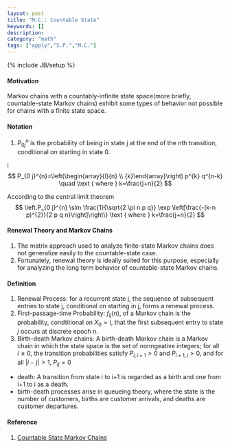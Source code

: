 ```yaml
---
layout: post
title: "M.C.: Countable State"
keywords: [] 
description: 
category: "math"
tags: ["apply","S.P.","M.C."]
---
```

{% include JB/setup %}

#### Motivation
Markov chains with a countably-infinite state space(more briefly,
countable-state Markov chains) exhibit some types of behavior not possible for
chains with a finite state space.
#### Notation
1. $P_{0j}^n$ is the probability of being in state j at the end of the nth
   transition, conditional on starting in state 0.

i$$
P_{0 j}^{n}=\left(\begin{array}{l}{n} \\ {k}\end{array}\right) p^{k} q^{n-k}
\quad \text { where } k=\frac{j+n}{2}
$$

According to the central limit theorem <br />
$$
\left.P_{0 j}^{n} \sim \frac{1}{\sqrt{2 \pi n p q}} \exp \left[\frac{-(k-n
p)^{2}}{2 p q n}\right]\right\}
\text { where } k=\frac{j+n}{2}
$$

#### Renewal Theory and Markov Chains
1. The matrix approach used to analyze finite-state Markov chains does not
   generalize easily to the countable-state case.
2. Fortunately, renewal theory is ideally suited for this purpose, especially
   for analyzing the long term behavior of countable-state Markov chains.

#### Definition
1. Renewal Process: for a recurrent state j, the sequence of subsequent entries to
state j, conditional on starting in j, forms a renewal process.
2. First-passage-time Probability: $f_{ij}(n)$, of a Markov chain is the
   probability, condtitional on $X_0=i$, that the first subsequent entry to
   state $j$ occurs at discrete epoch n.
3. Birth-death Markov chains: A birth-death Markov chain is a Markov chain in
   which the state space is the set of nonngeative integers; for all $i\geq 0$,
   the transition probabilities satisfy $P_{i,i+1}>0$ and $P_{i+1,i}>0$, and for
   all $|i-j|>1$, $P_{ij}=0$
- death: A transition from state i to i+1 is regarded as a birth and one from
  i+1 to i as a death.
- birth-death processes arise in queueing theory, where the state is the number
  of customers, births are customer arrivals, and deaths are customer
  departures.




#### Reference
1. [Countable State Markov Chains](https://ocw.mit.edu/courses/electrical-engineering-and-computer-science/6-262-discrete-stochastic-processes-spring-2011/course-notes/MIT6_262S11_chap05.pdf)
